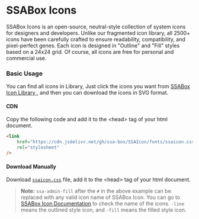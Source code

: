 # SSABox Icons

SSABox Icons is an open-source, neutral-style collection of system icons for designers and developers. Unlike our fragmented icon library, all 2500+ icons have been carefully crafted to ensure readability, compatibility, and pixel-perfect genes. Each icon is designed in "Outline" and "Fill" styles based on a 24x24 grid. Of course, all icons are free for personal and commercial use.

### Basic Usage

You can find all icons in Library, Just click the icons you want from [SSABox Icon Library ](https://ssabox.blogspot.com/2023/10/ssabox-icon-library.html), and then you can download the icons in SVG format.


#### CDN

Copy the following code and add it to the &lt;head&gt; tag of your html document.

```html
<link
    href="https://cdn.jsdelivr.net/gh/ssa-box/SSAIcon/fonts/ssaicon.css"
    rel="stylesheet"
/>
```

#### Download Manually

Download [`ssaicon.css`](https://cdn.jsdelivr.net/gh/ssa-box/SSAIcon/fonts/ssaicon.css) file, add it to the &lt;head&gt; tag of your html document.

> **Note:** `ssa-admin-fill` after the `#` in the above example can be replaced with any valid icon name of SSABox Icon. You can go to [SSABox Icon Documentation](https://ssabox.blogspot.com/2023/10/ssabox-icon-documentation.html) to check the name of the icons. `-line` means the outlined style icon, and `-fill` means the filled style icon.

